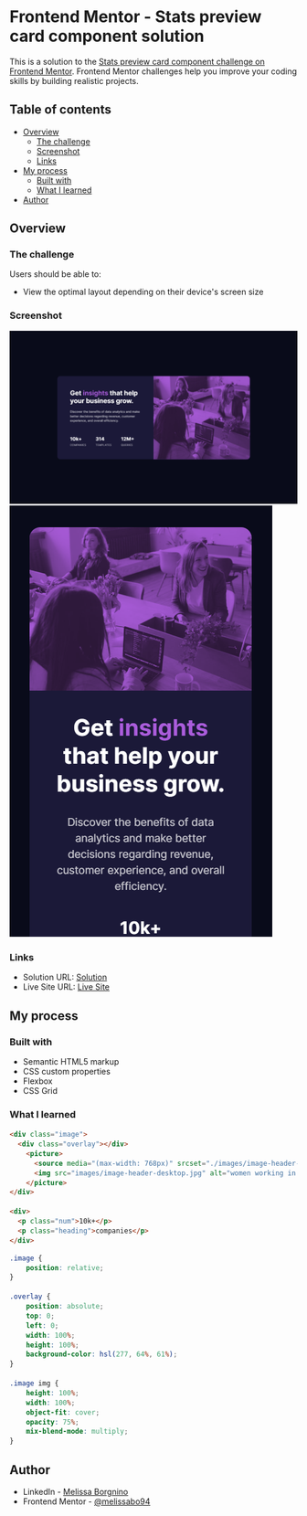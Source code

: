 # Frontend Mentor - Stats preview card component solution

This is a solution to the [Stats preview card component challenge on Frontend Mentor](https://www.frontendmentor.io/challenges/stats-preview-card-component-8JqbgoU62). Frontend Mentor challenges help you improve your coding skills by building realistic projects. 

## Table of contents

- [Overview](#overview)
  - [The challenge](#the-challenge)
  - [Screenshot](#screenshot)
  - [Links](#links)
- [My process](#my-process)
  - [Built with](#built-with)
  - [What I learned](#what-i-learned)
- [Author](#author)

## Overview

### The challenge

Users should be able to:

- View the optimal layout depending on their device's screen size

### Screenshot

![Desktop screenshot](./images/desktop-screen.png)
![Mobile screenshot](./images/mobile-screen.png)

### Links

- Solution URL: [Solution](https://github.com/melissabo94/stats-preview-card)
- Live Site URL: [Live Site](https://melissabo94.github.io/stats-preview-card/)

## My process

### Built with

- Semantic HTML5 markup
- CSS custom properties
- Flexbox
- CSS Grid

### What I learned

```html
<div class="image">
  <div class="overlay"></div>
    <picture>
      <source media="(max-width: 768px)" srcset="./images/image-header-mobile.jpg">
      <img src="images/image-header-desktop.jpg" alt="women working in an office">
    </picture>
</div> 

<div>
  <p class="num">10k+</p>
  <p class="heading">companies</p>
</div>
```
```css
.image {
    position: relative;
}

.overlay {
    position: absolute;
    top: 0;
    left: 0;
    width: 100%;
    height: 100%;
    background-color: hsl(277, 64%, 61%);
}

.image img {
    height: 100%;
    width: 100%;
    object-fit: cover;
    opacity: 75%;
    mix-blend-mode: multiply;
}
```

## Author

- LinkedIn - [Melissa Borgnino](https://www.linkedin.com/in/melissa-borgnino-909712198/)
- Frontend Mentor - [@melissabo94](https://www.frontendmentor.io/profile/melissabo94)